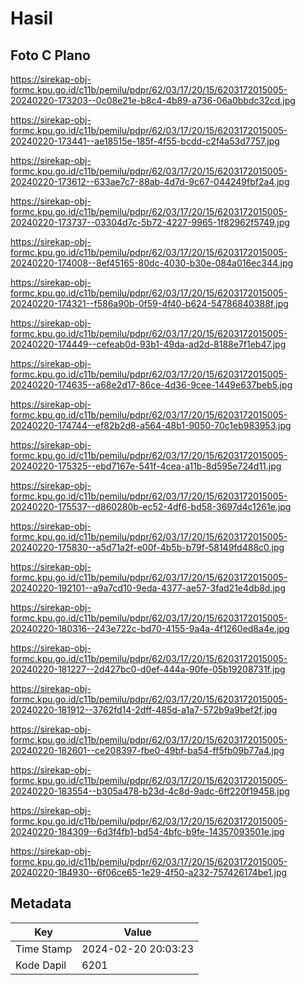 # Hasil

## Foto C Plano

https://sirekap-obj-formc.kpu.go.id/c11b/pemilu/pdpr/62/03/17/20/15/6203172015005-20240220-173203--0c08e21e-b8c4-4b89-a736-06a0bbdc32cd.jpg

https://sirekap-obj-formc.kpu.go.id/c11b/pemilu/pdpr/62/03/17/20/15/6203172015005-20240220-173441--ae18515e-185f-4f55-bcdd-c2f4a53d7757.jpg

https://sirekap-obj-formc.kpu.go.id/c11b/pemilu/pdpr/62/03/17/20/15/6203172015005-20240220-173612--633ae7c7-88ab-4d7d-9c67-044249fbf2a4.jpg

https://sirekap-obj-formc.kpu.go.id/c11b/pemilu/pdpr/62/03/17/20/15/6203172015005-20240220-173737--03304d7c-5b72-4227-9965-1f82962f5749.jpg

https://sirekap-obj-formc.kpu.go.id/c11b/pemilu/pdpr/62/03/17/20/15/6203172015005-20240220-174008--8ef45165-80dc-4030-b30e-084a016ec344.jpg

https://sirekap-obj-formc.kpu.go.id/c11b/pemilu/pdpr/62/03/17/20/15/6203172015005-20240220-174321--f586a90b-0f59-4f40-b624-54786840388f.jpg

https://sirekap-obj-formc.kpu.go.id/c11b/pemilu/pdpr/62/03/17/20/15/6203172015005-20240220-174449--cefeab0d-93b1-49da-ad2d-8188e7f1eb47.jpg

https://sirekap-obj-formc.kpu.go.id/c11b/pemilu/pdpr/62/03/17/20/15/6203172015005-20240220-174635--a68e2d17-86ce-4d36-9cee-1449e637beb5.jpg

https://sirekap-obj-formc.kpu.go.id/c11b/pemilu/pdpr/62/03/17/20/15/6203172015005-20240220-174744--ef82b2d8-a564-48b1-9050-70c1eb983953.jpg

https://sirekap-obj-formc.kpu.go.id/c11b/pemilu/pdpr/62/03/17/20/15/6203172015005-20240220-175325--ebd7167e-541f-4cea-a11b-8d595e724d11.jpg

https://sirekap-obj-formc.kpu.go.id/c11b/pemilu/pdpr/62/03/17/20/15/6203172015005-20240220-175537--d860280b-ec52-4df6-bd58-3697d4c1261e.jpg

https://sirekap-obj-formc.kpu.go.id/c11b/pemilu/pdpr/62/03/17/20/15/6203172015005-20240220-175830--a5d71a2f-e00f-4b5b-b79f-58149fd488c0.jpg

https://sirekap-obj-formc.kpu.go.id/c11b/pemilu/pdpr/62/03/17/20/15/6203172015005-20240220-192101--a9a7cd10-9eda-4377-ae57-3fad21e4db8d.jpg

https://sirekap-obj-formc.kpu.go.id/c11b/pemilu/pdpr/62/03/17/20/15/6203172015005-20240220-180316--243e722c-bd70-4155-9a4a-4f1260ed8a4e.jpg

https://sirekap-obj-formc.kpu.go.id/c11b/pemilu/pdpr/62/03/17/20/15/6203172015005-20240220-181227--2d427bc0-d0ef-444a-90fe-05b19208731f.jpg

https://sirekap-obj-formc.kpu.go.id/c11b/pemilu/pdpr/62/03/17/20/15/6203172015005-20240220-181912--3762fd14-2dff-485d-a1a7-572b9a9bef2f.jpg

https://sirekap-obj-formc.kpu.go.id/c11b/pemilu/pdpr/62/03/17/20/15/6203172015005-20240220-182601--ce208397-fbe0-49bf-ba54-ff5fb09b77a4.jpg

https://sirekap-obj-formc.kpu.go.id/c11b/pemilu/pdpr/62/03/17/20/15/6203172015005-20240220-183554--b305a478-b23d-4c8d-9adc-6ff220f19458.jpg

https://sirekap-obj-formc.kpu.go.id/c11b/pemilu/pdpr/62/03/17/20/15/6203172015005-20240220-184309--6d3f4fb1-bd54-4bfc-b9fe-14357093501e.jpg

https://sirekap-obj-formc.kpu.go.id/c11b/pemilu/pdpr/62/03/17/20/15/6203172015005-20240220-184930--6f06ce65-1e29-4f50-a232-757426174be1.jpg


## Metadata

| Key        | Value               |
| ---------- | ------------------- |
| Time Stamp | 2024-02-20 20:03:23 |
| Kode Dapil | 6201                |



